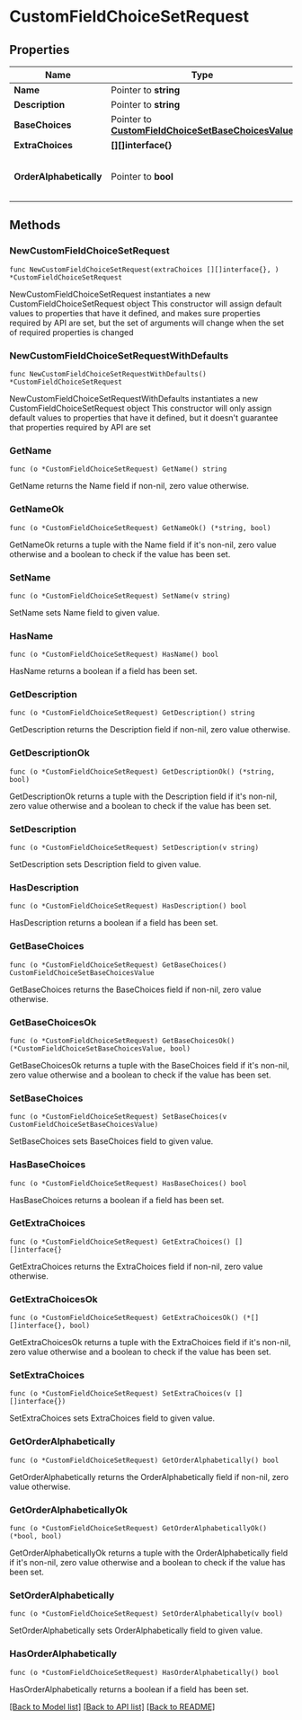 # CustomFieldChoiceSetRequest

## Properties

Name | Type | Description | Notes
------------ | ------------- | ------------- | -------------
**Name** | Pointer to **string** |  | [optional] 
**Description** | Pointer to **string** |  | [optional] 
**BaseChoices** | Pointer to [**CustomFieldChoiceSetBaseChoicesValue**](CustomFieldChoiceSetBaseChoicesValue.md) |  | [optional] 
**ExtraChoices** | **[][]interface{}** |  | 
**OrderAlphabetically** | Pointer to **bool** | Choices are automatically ordered alphabetically | [optional] 

## Methods

### NewCustomFieldChoiceSetRequest

`func NewCustomFieldChoiceSetRequest(extraChoices [][]interface{}, ) *CustomFieldChoiceSetRequest`

NewCustomFieldChoiceSetRequest instantiates a new CustomFieldChoiceSetRequest object
This constructor will assign default values to properties that have it defined,
and makes sure properties required by API are set, but the set of arguments
will change when the set of required properties is changed

### NewCustomFieldChoiceSetRequestWithDefaults

`func NewCustomFieldChoiceSetRequestWithDefaults() *CustomFieldChoiceSetRequest`

NewCustomFieldChoiceSetRequestWithDefaults instantiates a new CustomFieldChoiceSetRequest object
This constructor will only assign default values to properties that have it defined,
but it doesn't guarantee that properties required by API are set

### GetName

`func (o *CustomFieldChoiceSetRequest) GetName() string`

GetName returns the Name field if non-nil, zero value otherwise.

### GetNameOk

`func (o *CustomFieldChoiceSetRequest) GetNameOk() (*string, bool)`

GetNameOk returns a tuple with the Name field if it's non-nil, zero value otherwise
and a boolean to check if the value has been set.

### SetName

`func (o *CustomFieldChoiceSetRequest) SetName(v string)`

SetName sets Name field to given value.

### HasName

`func (o *CustomFieldChoiceSetRequest) HasName() bool`

HasName returns a boolean if a field has been set.

### GetDescription

`func (o *CustomFieldChoiceSetRequest) GetDescription() string`

GetDescription returns the Description field if non-nil, zero value otherwise.

### GetDescriptionOk

`func (o *CustomFieldChoiceSetRequest) GetDescriptionOk() (*string, bool)`

GetDescriptionOk returns a tuple with the Description field if it's non-nil, zero value otherwise
and a boolean to check if the value has been set.

### SetDescription

`func (o *CustomFieldChoiceSetRequest) SetDescription(v string)`

SetDescription sets Description field to given value.

### HasDescription

`func (o *CustomFieldChoiceSetRequest) HasDescription() bool`

HasDescription returns a boolean if a field has been set.

### GetBaseChoices

`func (o *CustomFieldChoiceSetRequest) GetBaseChoices() CustomFieldChoiceSetBaseChoicesValue`

GetBaseChoices returns the BaseChoices field if non-nil, zero value otherwise.

### GetBaseChoicesOk

`func (o *CustomFieldChoiceSetRequest) GetBaseChoicesOk() (*CustomFieldChoiceSetBaseChoicesValue, bool)`

GetBaseChoicesOk returns a tuple with the BaseChoices field if it's non-nil, zero value otherwise
and a boolean to check if the value has been set.

### SetBaseChoices

`func (o *CustomFieldChoiceSetRequest) SetBaseChoices(v CustomFieldChoiceSetBaseChoicesValue)`

SetBaseChoices sets BaseChoices field to given value.

### HasBaseChoices

`func (o *CustomFieldChoiceSetRequest) HasBaseChoices() bool`

HasBaseChoices returns a boolean if a field has been set.

### GetExtraChoices

`func (o *CustomFieldChoiceSetRequest) GetExtraChoices() [][]interface{}`

GetExtraChoices returns the ExtraChoices field if non-nil, zero value otherwise.

### GetExtraChoicesOk

`func (o *CustomFieldChoiceSetRequest) GetExtraChoicesOk() (*[][]interface{}, bool)`

GetExtraChoicesOk returns a tuple with the ExtraChoices field if it's non-nil, zero value otherwise
and a boolean to check if the value has been set.

### SetExtraChoices

`func (o *CustomFieldChoiceSetRequest) SetExtraChoices(v [][]interface{})`

SetExtraChoices sets ExtraChoices field to given value.


### GetOrderAlphabetically

`func (o *CustomFieldChoiceSetRequest) GetOrderAlphabetically() bool`

GetOrderAlphabetically returns the OrderAlphabetically field if non-nil, zero value otherwise.

### GetOrderAlphabeticallyOk

`func (o *CustomFieldChoiceSetRequest) GetOrderAlphabeticallyOk() (*bool, bool)`

GetOrderAlphabeticallyOk returns a tuple with the OrderAlphabetically field if it's non-nil, zero value otherwise
and a boolean to check if the value has been set.

### SetOrderAlphabetically

`func (o *CustomFieldChoiceSetRequest) SetOrderAlphabetically(v bool)`

SetOrderAlphabetically sets OrderAlphabetically field to given value.

### HasOrderAlphabetically

`func (o *CustomFieldChoiceSetRequest) HasOrderAlphabetically() bool`

HasOrderAlphabetically returns a boolean if a field has been set.


[[Back to Model list]](../README.md#documentation-for-models) [[Back to API list]](../README.md#documentation-for-api-endpoints) [[Back to README]](../README.md)


